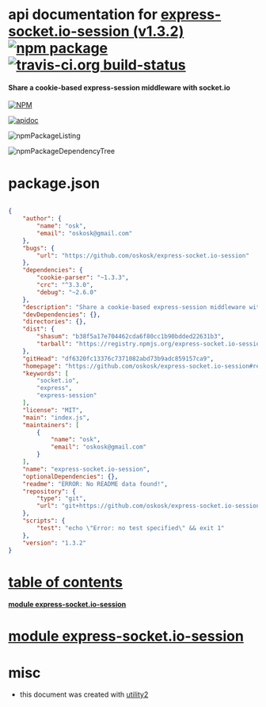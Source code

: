 # api documentation for  [express-socket.io-session (v1.3.2)](https://github.com/oskosk/express-socket.io-session#readme)  [![npm package](https://img.shields.io/npm/v/npmdoc-express-socket.io-session.svg?style=flat-square)](https://www.npmjs.org/package/npmdoc-express-socket.io-session) [![travis-ci.org build-status](https://api.travis-ci.org/npmdoc/node-npmdoc-express-socket.io-session.svg)](https://travis-ci.org/npmdoc/node-npmdoc-express-socket.io-session)
#### Share a cookie-based express-session middleware with socket.io

[![NPM](https://nodei.co/npm/express-socket.io-session.png?downloads=true)](https://www.npmjs.com/package/express-socket.io-session)

[![apidoc](https://npmdoc.github.io/node-npmdoc-express-socket.io-session/build/screenCapture.buildNpmdoc.browser._2Fhome_2Ftravis_2Fbuild_2Fnpmdoc_2Fnode-npmdoc-express-socket.io-session_2Ftmp_2Fbuild_2Fapidoc.html.png)](https://npmdoc.github.io/node-npmdoc-express-socket.io-session/build/apidoc.html)

![npmPackageListing](https://npmdoc.github.io/node-npmdoc-express-socket.io-session/build/screenCapture.npmPackageListing.svg)

![npmPackageDependencyTree](https://npmdoc.github.io/node-npmdoc-express-socket.io-session/build/screenCapture.npmPackageDependencyTree.svg)



# package.json

```json

{
    "author": {
        "name": "osk",
        "email": "oskosk@gmail.com"
    },
    "bugs": {
        "url": "https://github.com/oskosk/express-socket.io-session"
    },
    "dependencies": {
        "cookie-parser": "~1.3.3",
        "crc": "^3.3.0",
        "debug": "~2.6.0"
    },
    "description": "Share a cookie-based express-session middleware with socket.io",
    "devDependencies": {},
    "directories": {},
    "dist": {
        "shasum": "b38f5a17e704462cda6f80cc1b90bdded22631b3",
        "tarball": "https://registry.npmjs.org/express-socket.io-session/-/express-socket.io-session-1.3.2.tgz"
    },
    "gitHead": "df6320fc13376c7371082abd73b9adc859157ca9",
    "homepage": "https://github.com/oskosk/express-socket.io-session#readme",
    "keywords": [
        "socket.io",
        "express",
        "express-session"
    ],
    "license": "MIT",
    "main": "index.js",
    "maintainers": [
        {
            "name": "osk",
            "email": "oskosk@gmail.com"
        }
    ],
    "name": "express-socket.io-session",
    "optionalDependencies": {},
    "readme": "ERROR: No README data found!",
    "repository": {
        "type": "git",
        "url": "git+https://github.com/oskosk/express-socket.io-session.git"
    },
    "scripts": {
        "test": "echo \"Error: no test specified\" && exit 1"
    },
    "version": "1.3.2"
}
```



# <a name="apidoc.tableOfContents"></a>[table of contents](#apidoc.tableOfContents)

#### [module express-socket.io-session](#apidoc.module.express-socket.io-session)



# <a name="apidoc.module.express-socket.io-session"></a>[module express-socket.io-session](#apidoc.module.express-socket.io-session)



# misc
- this document was created with [utility2](https://github.com/kaizhu256/node-utility2)
